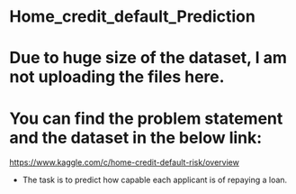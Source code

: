 # Home_credit_default_Prediction

# Due to huge size of the dataset, I am not uploading the files here.
# You can find the problem statement and the dataset in the below link:
https://www.kaggle.com/c/home-credit-default-risk/overview

* The task is to predict how capable each applicant is of repaying a loan.
